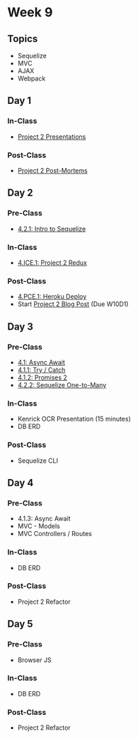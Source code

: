 # Week 9

## Topics

* Sequelize
* MVC
* AJAX
* Webpack

## Day 1

### In-Class

* [Project 2 Presentations](../../course-logistics/course-methodology.md#project-presentations)

### Post-Class

* [Project 2 Post-Mortems](../../projects/project-2-server-side-app.md#project-timeline)

## Day 2

### Pre-Class

* [4.2.1: Intro to Sequelize](../../4-back-end-structure/4.2-sequelize/4.2.1-intro-to-sequelize.md)

### In-Class

* [4.ICE.1: Project 2 Redux](../../4-back-end-structure/4.ice-in-class-exercises/4.ice.1-project-2-redux.md)

### Post-Class

* [4.PCE.1: Heroku Deploy](../../4-back-end-structure/4.pce-post-class-exercises/4.pce.1-heroku-deploy.md)
* Start [Project 2 Blog Post](../../projects/project-2-server-side-app.md#technical-blog-post) \(Due W10D1\)

## Day 3

### Pre-Class

* [4.1: Async Await](../../4-back-end-structure/4.1-async-await/)
* [4.1.1: Try / Catch](../../4-back-end-structure/4.1-async-await/4.1.1-try-catch.md)
* [4.1.2: Promises 2](../../4-back-end-structure/4.1-async-await/4.1.2-promises-2.md)
* [4.2.2: Sequelize One-to-Many](../../4-back-end-structure/4.2-sequelize/4.2.2-sequelize-one-many.md)

### In-Class

* Kenrick OCR Presentation \(15 minutes\)
* DB ERD

### Post-Class

* Sequelize CLI

## Day 4

### Pre-Class

* 4.1.3: Async Await
* MVC - Models
* MVC Controllers / Routes

### In-Class

* DB ERD

### Post-Class

* Project 2 Refactor

## Day 5

### Pre-Class

* Browser JS

### In-Class

* DB ERD

### Post-Class

* Project 2 Refactor

